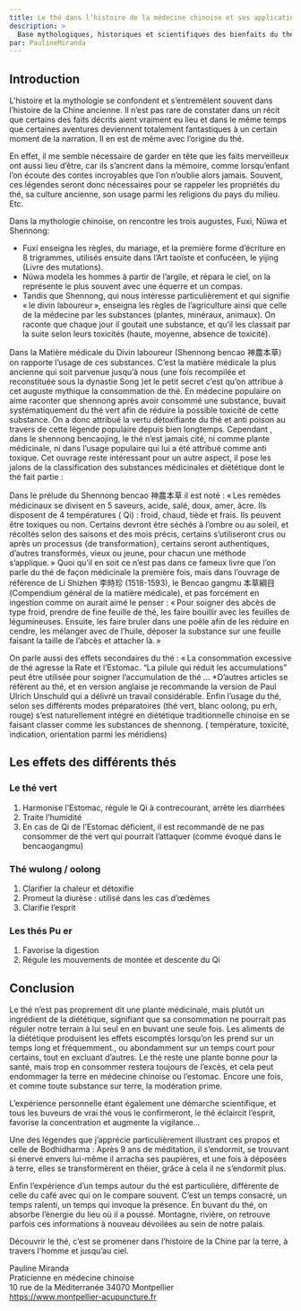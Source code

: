 ```yaml
---
title: Le thé dans l’histoire de la médecine chinoise et ses applications
description: >
  Base mythologiques, historiques et scientifiques des bienfaits du thé dans la culture chinoise
par: PaulineMiranda
---
```


## Introduction

L’histoire et la mythologie se confondent et s’entremêlent souvent dans l’histoire de la Chine ancienne. Il n’est pas rare de constater dans un récit que certains des faits décrits aient vraiment eu lieu et dans le même temps que certaines aventures deviennent totalement fantastiques à un certain moment de la narration. Il en est de même avec l’origine du thé.

En effet, il me semble nécessaire de garder en tête que les faits merveilleux ont aussi lieu d’être, car ils s’ancrent dans la mémoire, comme lorsqu’enfant l’on écoute des contes incroyables que l’on n’oublie alors jamais. Souvent, ces légendes seront donc nécessaires pour se rappeler les propriétés du thé, sa culture ancienne, son usage parmi les religions du pays du milieu. Etc.

Dans la mythologie chinoise, on rencontre les trois augustes, Fuxi, Nüwa et Shennong:
- Fuxi enseigna les règles, du mariage, et la première forme d’écriture en 8 trigrammes, utilisés ensuite dans l’Art taoïste et confucéen, le yijing (Livre des mutations).
- Nüwa modela les hommes à partir de l’argile, et répara le ciel, on la représente le plus souvent avec une équerre et un compas.
- Tandis que Shennong, qui nous intéresse particulièrement et qui signifie « le divin laboureur », enseigna les règles de l’agriculture ainsi que celle de la médecine par les substances (plantes, minéraux, animaux). On raconte que chaque jour il goutait une substance, et qu’il les classait par la suite selon leurs toxicités (haute, moyenne, absence de toxicité). 

Dans la Matière médicale du Divin laboureur (Shennong bencao 神農本草) on rapporte l’usage de ces substances. C’est la matière médicale la plus ancienne qui soit parvenue jusqu’à nous (une fois recompilée et reconstituée sous la dynastie Song )et le petit secret c’est qu’on attribue à cet auguste mythique la consommation de thé. 
En médecine populaire on aime raconter que shennong après avoir consommé une substance, buvait systématiquement du thé vert afin de réduire la possible toxicité de cette substance. On a donc attribué la vertu détoxifiante du thé et anti poison au travers de cette légende populaire depuis bien longtemps.
Cependant , dans le shennong bencaojing, le thé n’est jamais cité, ni comme plante médicinale, ni dans l’usage populaire qui lui a été attribué comme anti toxique. 
Cet ouvrage reste intéressant pour un autre aspect, il pose les jalons de la classification des substances médicinales et diététique dont le thé fait partie : 

Dans le prélude du Shennong bencao 神農本草 il est noté :
 « Les remèdes médicinaux se divisent en 5 saveurs, acide, salé, doux, amer, âcre. Ils disposent de 4 températures ( Qi) : froid, chaud, tiède et frais. Ils peuvent être toxiques ou non. Certains devront être séchés à l’ombre ou au soleil, et récoltés selon des saisons et des mois précis, certains s’utiliseront crus ou après un processus {de transformation}, certains seront authentiques, d’autres transformés, vieux ou jeune, pour chacun une méthode s’applique. » 
Quoi qu’il en soit ce n’est pas dans ce  fameux livre que l’on parle du thé de façon médicinale la première fois, mais dans l’ouvrage de référence de Li Shizhen 李時珍 (1518-1593), le Bencao gangmu 本草綱目 (Compendium général de la matière médicale), et pas forcément en ingestion comme on aurait aimé le penser : 
« Pour soigner des abcès de type froid, prendre de fine feuille de thé, les faire bouillir avec les feuilles de légumineuses. Ensuite, les faire bruler dans une poêle afin de les réduire en cendre, les mélanger avec de l’huile, déposer la substance sur une feuille faisant la taille de l’abcès et attacher là. »

On parle aussi des effets secondaires du thé :
« La consommation excessive de thé agresse la Rate et l’Estomac. “La pilule qui réduit les accumulations” peut être utilisée pour soigner l’accumulation de thé … 
*D’autres articles se réfèrent au thé, et en version anglaise je recommande la version de Paul Ulrich Unschuld qui a délivré un travail considérable.
Enfin l’usage du thé, selon ses différents modes préparatoires (thé vert, blanc oolong, pu erh, rouge) s’est naturellement intégré en diététique traditionnelle chinoise en se faisant classer comme les substances de shennong. ( température, toxicité, indication, orientation parmi les méridiens)

## Les effets des différents thés

### Le thé vert

1. Harmonise l’Estomac, régule le Qi à contrecourant, arrête les diarrhées
2. Traite l’humidité
3. En cas de Qi de l’Estomac déficient, il est recommandé de ne pas consommer de thé vert qui pourrait l’attaquer (comme évoqué dans le bencaogangmu)

### Thé wulong / oolong

1. Clarifier la chaleur et détoxifie
2. Promeut la diurèse : utilisé dans les cas d’œdèmes
3. Clarifie l’esprit

### Les thés Pu er 

1. Favorise la digestion 
2. Régule les mouvements de montée et descente du Qi

## Conclusion

Le thé n’est pas proprement dit une plante médicinale, mais plutôt un ingrédient de la diététique, signifiant que sa consommation ne pourrait pas réguler notre terrain à lui seul en en buvant une seule fois. Les aliments de la diététique produisent les effets escomptés lorsqu’on les prend sur un temps long et fréquemment., ou abondamment sur un temps court pour certains, tout en excluant d’autres. Le thé reste une plante bonne pour la santé, mais trop en consommer restera toujours de l’excès, et cela peut endommager la terre en médecine chinoise ou l’estomac. Encore une fois, et comme toute substance sur terre, la modération prime.

L’expérience personnelle étant également une démarche scientifique, et tous les buveurs de vrai thé vous le confirmeront, le thé éclaircit l’esprit, favorise la concentration et augmente la vigilance…

Une des légendes que j’apprécie particulièrement illustrant ces propos et celle de Bodhidharma :  Après 9 ans de méditation, il s’endormit, se trouvant si énervé envers lui-même il arracha ses paupières, et une fois à déposées à terre, elles se transformèrent en théier, grâce à cela il ne s’endormit plus.

Enfin l’expérience d’un temps autour du thé est particulière, différente de celle du café avec qui on le compare souvent. C’est un temps consacré, un temps ralenti, un temps qui invoque la présence. En buvant du thé, on absorbe l’énergie du lieu où il a poussé. Montagne, rivière, on retrouve parfois ces informations à nouveau dévoilées au sein de notre palais.

Découvrir le thé, c’est se promener dans l’histoire de la Chine par la terre, à travers l’homme et jusqu’au ciel.

Pauline Miranda  
Praticienne en médecine chinoise  
10 rue de la Méditerranée 34070 Montpellier  
https://www.montpellier-acupuncture.fr  
